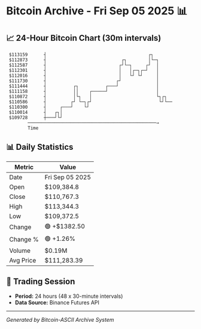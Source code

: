 # Bitcoin Archive - Fri Sep 05 2025 📊

## 📈 24-Hour Bitcoin Chart (30m intervals)

```
 $113159      ┤                                      ┌┐        
 $112873      ┤                            ┌┐        │└─┐      
 $112587      ┤                           ┌┘└─┐     ┌┘  │      
 $112301      ┤                           │   │┌─┐┌─┘   │      
 $112016      ┤                           │   └┘ └┘     │      
 $111730      ┤                          ┌┘             │      
 $111444      ┤          ┌┐          ┌───┘              │      
 $111158      ┤          ││    ┌─────┘                  │      
 $110872      ┤          │└┐   │                        └┐┌┐   
 $110586      ┤         ┌┘ └─┐┌┘                         └┘└── 
 $110300      ┤     ┌───┘    └┘                                
 $110014      ┤   ┌┐│                                          
 $109728      ┼───┘└┘                                          
        ────────────────────────────────────────────────→
        Time
```

## 📊 Daily Statistics

| Metric | Value |
|--------|-------|
| Date | Fri Sep 05 2025 |
| Open | $109,384.8 |
| Close | $110,767.3 |
| High | $113,344.3 |
| Low | $109,372.5 |
| Change | 🟢 +$1382.50 |
| Change % | 🟢 +1.26% |
| Volume | $0.19M |
| Avg Price | $111,283.39 |

## 📅 Trading Session

- **Period:** 24 hours (48 x 30-minute intervals)
- **Data Source:** Binance Futures API

---
*Generated by Bitcoin-ASCII Archive System*
